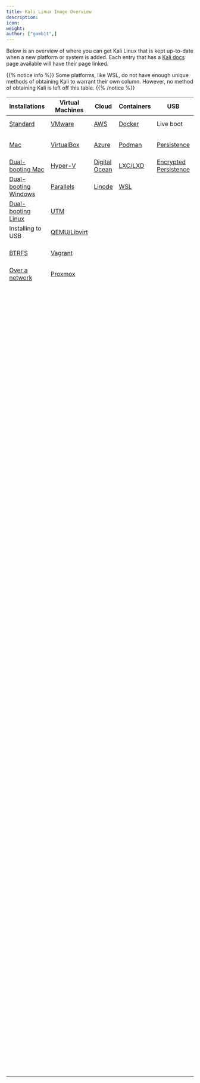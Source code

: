 ```yaml
---
title: Kali Linux Image Overview
description:
icon:
weight:
author: ["gamb1t",]
---
```


Below is an overview of where you can get Kali Linux that is kept up-to-date when a new platform or system is added. Each entry that has a [Kali docs](/docs/) page available will have their page linked.

{{% notice info %}}
Some platforms, like WSL, do not have enough unique methods of obtaining Kali to warrant their own column. However, no method of obtaining Kali is left off this table.
{{% /notice %}}

| Installations | Virtual Machines | Cloud | Containers | USB | ARM (Single Board Computer) | Mobile (NetHunter) |
|---|---|---|---|---|---|---|
| [Standard](/docs/installation/hard-disk-install/)                               | [VMware](/docs/virtualization/install-vmware-guest-vm/)         | [AWS](/docs/cloud/aws/)                    | [Docker](/docs/containers/using-kali-docker-images/) |  Live boot                                                      | [Banana Pi](/docs/arm/banana-pi/)                                                         | Gemini PDA (Nougat) |
| [Mac](/docs/installation/hard-disk-install-on-mac/)                             | [VirtualBox](/docs/virtualization/install-virtualbox-guest-vm/) | [Azure](/docs/cloud/azure/)                | [Podman](/docs/containers/using-kali-podman-images/) |  [Persistence](/docs/usb/usb-persistence/)                      | [Banana Pro](/docs/arm/banana-pro/)                                                       | LG V20 International (Nougat) |
| [Dual-booting Mac](/docs/installation/dual-boot-kali-with-mac/)                 | [Hyper-V](/docs/virtualization/install-hyper-v-guest-vm/)       | [Digital Ocean](/docs/cloud/digitalocean/) | [LXC/LXD](/docs/containers/kalilinux-lxc-images/)    |  [Encrypted Persistence](/docs/usb/usb-persistence-encryption/) | [BeagleBone Black](/docs/arm/beaglebone-black/)                                           | Nexus 10 (Lollipop) |
| [Dual-booting Windows](/docs/installation/dual-boot-kali-with-windows/)         | [Parallels](/docs/virtualization/install-parallels-guest-vm/)   | [Linode](/docs/cloud/linode/)              | [WSL](/docs/wsl/wsl-preparations/)                   |                                                                 | [Chromebook Exynos (HP daisy_spring)](/docs/arm/chromebook-exynos/)                       | Nexus 5 (Marshmallow) |
| [Dual-booting Linux](/docs/installation/dual-boot-kali-with-linux/)             | [UTM](/docs/virtualization/install-utm-guest-vm/)               |                                            |                                                      |                                                                 | [Chromebook Exynos (Samsung daisy_snow/peach_pi/peach_pit)](/docs/arm/chromebook-exynos/) | Nexus 5 (Nougat) |
| Installing to USB                                                               | [QEMU/Libvirt](/docs/virtualization/install-qemu-guest-vm/)     |                                            |                                                      |                                                                 | [Chromebook Nyan (Acer Tegra)](/docs/arm/chromebook-nyan/)                                | Nexus 5X (Oreo) |
| [BTRFS](/docs/installation/btrfs/)                                              | [Vagrant](/docs/virtualization/install-vagrant-guest-vm/)       |                                            |                                                      |                                                                 | [Chromebook Veyron (ASUS Flip)](/docs/arm/chromebook-veyron/)                             | Nexus 6 (LineageOS 16.0) |
| [Over a network](/docs/installation/network-pxe/)                               | [Proxmox](/docs/virtualization/install-proxmox-guest-vm/)       |                                            |                                                      |                                                                 | [CubieBoard2](/docs/arm/cubieboard2/)                                                     | Nexus 6 (Nougat) |
|                                                                                 |                                                                 |                                            |                                                      |                                                                 | [CubieTruck (CubieBoard3)](/docs/arm/cubietruck/)                                         | Nexus 6P (LineageOS 17.1) |
|                                                                                 |                                                                 |                                            |                                                      |                                                                 | [CuBox](/docs/arm/cubox/)                                                                 | Nexus 6P (Oreo) |
|                                                                                 |                                                                 |                                            |                                                      |                                                                 | [Cubox-i4Pro](/docs/arm/cubox-i4pro/)                                                     | Nexus 7 [2013] (LineageOS 13.0) |
|                                                                                 |                                                                 |                                            |                                                      |                                                                 | [EfikaMX](/docs/arm/efikamx/)                                                             | Nexus 7 [2013] (Marshmallow) |
|                                                                                 |                                                                 |                                            |                                                      |                                                                 | [Gateworks Newport](/docs/arm/gateworks-newport/)                                         | Nexus 9 (Nougat) |
|                                                                                 |                                                                 |                                            |                                                      |                                                                 | [Gateworks Ventana](/docs/arm/gateworks-ventana/)                                         | Nokia 3.1 (Pie) |
|                                                                                 |                                                                 |                                            |                                                      |                                                                 | [Gemini PDA](/docs/arm/gemini-pda/)                                                       | Nokia 6.1 (LineageOS 18.1) |
|                                                                                 |                                                                 |                                            |                                                      |                                                                 | [i.MX 6ULL EVK](/docs/arm/imx-6ull-evk/)                                                  | Nokia 6.1 Plus (LineageOS 18.1) |
|                                                                                 |                                                                 |                                            |                                                      |                                                                 | KaliTAP                                                                                   | OnePlus 2 (LineageOS 14.1) |
|                                                                                 |                                                                 |                                            |                                                      |                                                                 | LUNA                                                                                      | OnePlus 2 (LineageOS 16.0) |
|                                                                                 |                                                                 |                                            |                                                      |                                                                 | [Mini-X](/docs/arm/mini-x/)                                                               | OnePlus 3 / 3T (Pie) |
|                                                                                 |                                                                 |                                            |                                                      |                                                                 | [NanoPC-T3/T4](/docs/arm/nanopc-t/)                                                       | OnePlus 3 / 3T (Ten) |
|                                                                                 |                                                                 |                                            |                                                      |                                                                 | [NanoPi NEO Plus2](/docs/arm/nanopi-neo-plus2/)                                           | OnePlus 6 / 6T (OxygenOS Eleven) |
|                                                                                 |                                                                 |                                            |                                                      |                                                                 | [NanoPi2](/docs/arm/nanopi2/)                                                             | OnePlus 6 / 6T (OxygenOS Twelve) |
|                                                                                 |                                                                 |                                            |                                                      |                                                                 | [ODROID-C0/C1/C1+](/docs/arm/odroid-c/)                                                   | OnePlus 7 / 7 Pro / 7T / 7T Pro (Eleven) |
|                                                                                 |                                                                 |                                            |                                                      |                                                                 | [ODROID-C2](/docs/arm/odroid-c2/)                                                         | OnePlus 7 / 7 Pro / 7T / 7T Pro (Ten) |
|                                                                                 |                                                                 |                                            |                                                      |                                                                 | [ODROID-U2/U3](/docs/arm/odroid-u/)                                                       | OnePlus 8 / 8T / 8 Pro (Eleven) |
|                                                                                 |                                                                 |                                            |                                                      |                                                                 | ODROID-W                                                                                  | OnePlus 8 / 8T / 8 Pro (Twelve) |
|                                                                                 |                                                                 |                                            |                                                      |                                                                 | ODROID-W-DEVKIT                                                                           | OnePlus Nord (Eleven) |
|                                                                                 |                                                                 |                                            |                                                      |                                                                 | [ODROID-XU3](/docs/arm/odroid-xu3/)                                                       | OnePlus One (LineageOS 18.1) |
|                                                                                 |                                                                 |                                            |                                                      |                                                                 | [Pinebook](/docs/arm/pinebook/)                                                           | Samsung Galaxy S6 (Nougat) |
|                                                                                 |                                                                 |                                            |                                                      |                                                                 | [Pinebook Pro](/docs/arm/pinebook-pro/)                                                   | Samsung Galaxy Tab S4 LTE (Oreo) |
|                                                                                 |                                                                 |                                            |                                                      |                                                                 | [Raspberry Pi 1 (Original)](/docs/arm/raspberry-pi/)                                      | Samsung Galaxy Tab S4 Wi-Fi (Oreo) |
|                                                                                 |                                                                 |                                            |                                                      |                                                                 | [Raspberry Pi 2 (1.1)](/docs/arm/raspberry-pi-2/)                                         | Sony Xperia Z1 (Marshmallow) |
|                                                                                 |                                                                 |                                            |                                                      |                                                                 | [Raspberry Pi 3](/docs/arm/raspberry-pi-3/)                                               | Sony Xperia Z1 (Pie) |
|                                                                                 |                                                                 |                                            |                                                      |                                                                 | [Raspberry Pi 4](/docs/arm/raspberry-pi-4/)                                               | TicWatch Pro / Pro 4G/LTE / Pro 2020 (Wear OS) |
|                                                                                 |                                                                 |                                            |                                                      |                                                                 | [Raspberry Pi 400](/docs/arm/raspberry-pi-400/)                                           | Xiaomi Mi 9T MIUI 11 (Ten) |
|                                                                                 |                                                                 |                                            |                                                      |                                                                 | [Raspberry Pi 2 1.2/3/4/400 (64-bit)](/docs/arm/raspberry-pi-64-bit/)                     | Xiaomi Mi A3 (LineageOS 18.1) |
|                                                                                 |                                                                 |                                            |                                                      |                                                                 | [Raspberry Pi Zero 2 W](/docs/arm/raspberry-pi-zero-2-w/)                                 | Xiaomi Pocophone F1 (Eleven) |
|                                                                                 |                                                                 |                                            |                                                      |                                                                 | [Raspberry Pi Zero 2 W (Pi-Tail)](/docs/arm/raspberry-pi-zero-w-pi-tail/)                 | ZTE Axon 7 (Marshmallow) |
|                                                                                 |                                                                 |                                            |                                                      |                                                                 | [Raspberry Pi Zero](/docs/arm/raspberry-pi-zero/)                                         |                          |
|                                                                                 |                                                                 |                                            |                                                      |                                                                 | [Raspberry Pi Zero W](/docs/arm/raspberry-pi-zero-w/)                                     |                          |
|                                                                                 |                                                                 |                                            |                                                      |                                                                 | Raspberry Pi Zero W (P4wnP1 A.L.O.A.)                                                     |                          |
|                                                                                 |                                                                 |                                            |                                                      |                                                                 | [Raspberry Pi Zero W (Pi-Tail)](/docs/arm/raspberry-pi-zero-w-pi-tail/)                   |                          |
|                                                                                 |                                                                 |                                            |                                                      |                                                                 | [RIoTboard](/docs/arm/riotboard/)                                                         |                          |
|                                                                                 |                                                                 |                                            |                                                      |                                                                 | [Samsung Galaxy Note 10.1](/docs/arm/galaxy-note-10.1/)                                   |                          |
|                                                                                 |                                                                 |                                            |                                                      |                                                                 | [SS808/MK808](/docs/arm/ss808-mk808/)                                                     |                          |
|                                                                                 |                                                                 |                                            |                                                      |                                                                 | [Trimslice](/docs/arm/trimslice/)                                                         |                          |
|                                                                                 |                                                                 |                                            |                                                      |                                                                 | [USB Armory MKI](/docs/arm/usb-armory-mki/)                                               |                          |
|                                                                                 |                                                                 |                                            |                                                      |                                                                 | [USB Armory MKII](/docs/arm/usb-armory-mkii/)                                             |                          |
|                                                                                 |                                                                 |                                            |                                                      |                                                                 | [Utilite Pro](/docs/arm/utilite-pro/)                                                     |                          |
